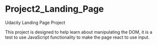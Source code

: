 # Project2_Landing_Page
Udacity Landing Page Project

This project is designed to help learn about manipulating the DOM, it is a test to use JavaScript functionality to make the page react to use input.

